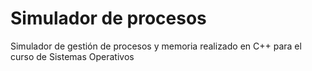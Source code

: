 # Simulador de procesos

Simulador de gestión de procesos y memoria realizado en C++ para el curso de Sistemas Operativos
